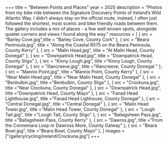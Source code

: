 +++
title = "Between Points and Places"
year = 2025
description = "Photos from my bike ride between the Signature Discovery Points of Ireland’s Wild Atlantic Way. I didn’t always stay on the official route, instead, I often just followed the shortest, most scenic and bike friendly roads between them. The gallery includes a mix of places - a few well-known spots, alongside quieter corners and views I found along the way."
resources = [
  { src = "Barley Cove.jpg",title = "Barley Cove, County Cork" },
  { src = "Beara Peninsula.jpg", title = "Along the Coastal R575 on the Beara Peninsula, County Kerry" },
  { src = "Malin Head.jpg", title = "At Malin Head, County Donegal" }, 
  { src = "Downpatrick Head.jpg", title = "Downpatrick Head, County Sligo" },
  { src = "Kinny Lough.jpg", title ="Kinny Lough, County Donegal" },
  { src = "Illancreeve.jpg", title ="Illancreeve, County Donegal " },
  { src = "Mannix Point.jpg", title ="Mannix Point, County Kerry" },
  { src = "Near Malin Head.jpg", title ="Near Malin Head, County Donegal" },
  { src = "Benbulbin.jpg", title ="Benbulbin, County Sligo" },
  { src = "Crockuna.jpg", title ="Near Crockuna, County Donegal" },
  { src = "Downpatrick Head.jpg", title ="Downpatrick Head, County Mayo" },
  { src = "Fanad Head Lighthouse.jpg", title ="Fanad Head Lighhouse, County Donegal" },
  { src = "Central Donegal.jpg", title ="Central Donegal" },
  { src = "Malin Head Tower.jpg", title ="Malin Head Tower, County Donegal" },
  { src = "Lough Tait.jpg", title ="Lough Tait, County Sligo" },
  { src = "Ballagsheen Pass.jpg", title ="Ballagsheen Pass, County Kerry" },
  { src = "Dawros.jpg", title ="From the Connemara Loop nr Dawross More, County Galway" },
  { src = "Beara Bowl.jpg", title ="Beara Bowl, County Mayo" },
]
images = ["/gallery/cycling/ireland/Crockuna.jpg"]
+++

